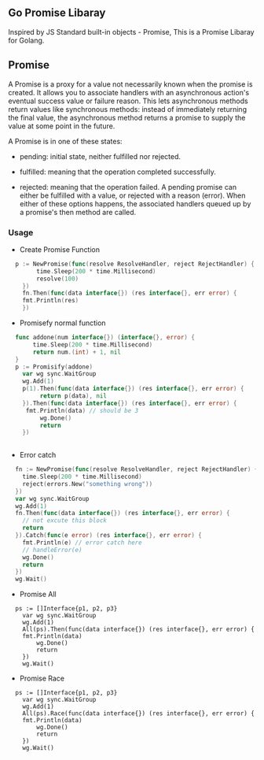 ## Go Promise Libaray

Inspired by JS Standard built-in objects - Promise, This is a Promise Libaray for Golang.

## Promise

A Promise is a proxy for a value not necessarily known when the promise is created. It allows you to associate handlers with an asynchronous action's eventual success value or failure reason. This lets asynchronous methods return values like synchronous methods: instead of immediately returning the final value, the asynchronous method returns a promise to supply the value at some point in the future.

A Promise is in one of these states:

- pending: initial state, neither fulfilled nor rejected.

- fulfilled: meaning that the operation completed successfully.

- rejected: meaning that the operation failed.
A pending promise can either be fulfilled with a value, or rejected with a reason (error). When either of these options happens, the associated handlers queued up by a promise's then method are called. 

### Usage

- Create Promise Function

```go
  p := NewPromise(func(resolve ResolveHandler, reject RejectHandler) {
		time.Sleep(200 * time.Millisecond)
		resolve(100)
	})
	fn.Then(func(data interface{}) (res interface{}, err error) {
    fmt.Println(res)
	})
```

- Promisefy normal function

```go
  func addone(num interface{}) (interface{}, error) {
	   time.Sleep(200 * time.Millisecond)
	   return num.(int) + 1, nil
  }
  p := Promisify(addone)
	var wg sync.WaitGroup
	wg.Add(1)
	p(1).Then(func(data interface{}) (res interface{}, err error) {
		 return p(data), nil
	}).Then(func(data interface{}) (res interface{}, err error) {
     fmt.Println(data) // should be 3
		 wg.Done()
		 return
	})
  
```

- Error catch 

```go
  fn := NewPromise(func(resolve ResolveHandler, reject RejectHandler) {
  	time.Sleep(200 * time.Millisecond)
  	reject(errors.New("something wrong"))
  })
  var wg sync.WaitGroup
  wg.Add(1)
  fn.Then(func(data interface{}) (res interface{}, err error) {
    // not excute this block
  	return
  }).Catch(func(e error) (res interface{}, err error) {
    fmt.Println(e) // error catch here 
    // handleError(e)
    wg.Done()
    return
  })
  wg.Wait()
```

- Promise All

```
  ps := []Interface{p1, p2, p3}
	var wg sync.WaitGroup
	wg.Add(1)
	All(ps).Then(func(data interface{}) (res interface{}, err error) {
    fmt.Println(data)
		wg.Done()
		return
	})
	wg.Wait()

```

- Promise Race

```
  ps := []Interface{p1, p2, p3}
	var wg sync.WaitGroup
	wg.Add(1)
	All(ps).Race(func(data interface{}) (res interface{}, err error) {
    fmt.Println(data)
		wg.Done()
		return
	})
	wg.Wait()

```









